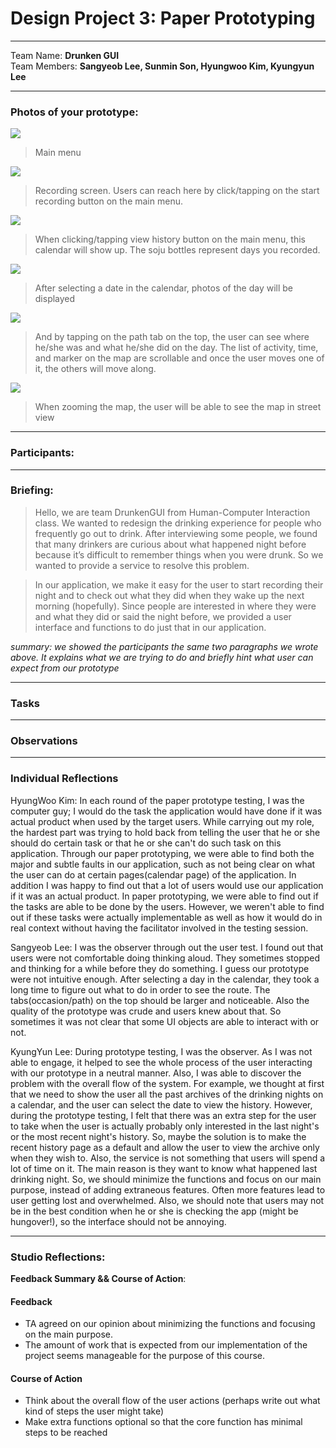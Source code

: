 Design Project 3: Paper Prototyping
===================
----------
Team Name: **Drunken GUI** <br />
Team Members: **Sangyeob Lee, Sunmin Son, Hyungwoo Kim, Kyungyun Lee**

----------

### **Photos of your prototype:**

<img src="main.jpeg" />

> Main menu

<img src="recording.jpeg" />

> Recording screen. Users can reach here by click/tapping on the start recording button on the main menu.

<img src="calendar.jpeg" />

> When clicking/tapping view history button on the main menu, this calendar will show up. The soju bottles represent days you recorded.

<img src="occasion.jpeg" />

> After selecting a date in the calendar, photos of the day will be displayed

<img src="path_map.jpeg" />

> And by tapping on the path tab on the top, the user can see where he/she was and what he/she did on the day. The list of activity, time, and marker on the map are scrollable and once the user moves one of it, the others will move along.

<img src="path_street.jpeg" />

> When zooming the map, the user will be able to see the map in street view

-----------
### **Participants:**

-----------
### **Briefing:**

>Hello, we are team DrunkenGUI from Human-Computer Interaction class. We wanted to redesign the drinking experience for people who frequently go out to drink. After interviewing some people, we found that many drinkers are curious about what happened night before because it’s difficult to remember things when you were drunk. So we wanted to provide a service to resolve this problem.

>In our application, we make it easy for the user to start recording their night and to check out what they did when they wake up the next morning (hopefully). Since people are interested in where they were and what they did or said the night before, we provided a user interface and functions to do just that in our application.

*summary: we showed the participants the same two paragraphs we wrote above. It explains what we are trying to do and briefly hint what user can expect from our prototype*

-----------
### **Tasks**

-----------
### **Observations**

-----------
### **Individual Reflections**

HyungWoo Kim: In each round of the paper prototype testing, I was the computer guy; I would do the task the application would have done if it was actual product when used by the target users. While carrying out my role, the hardest part was trying to hold back from telling the user that he or she should do certain task or that he or she can't do such task on this application. Through our paper prototyping, we were able to find both the major and subtle faults in our application, such as not being clear on what the user can do at certain pages(calendar page) of the application. In addition I was happy to find out that a lot of users would use our application if it was an actual product. In paper prototyping, we were able to find out if the tasks are able to be done by the users. However, we weren't able to find out if these tasks were actually implementable as well as how it would do in real context without having the facilitator involved in the testing session.

Sangyeob Lee: I was the observer through out the user test. I found out that users were not comfortable doing thinking aloud. They sometimes stopped and thinking for a while before they do something. I guess our prototype were not intuitive enough. After selecting a day in the calendar, they took a long time to figure out what to do in order to see the route. The tabs(occasion/path) on the top should be larger and noticeable. Also the quality of the prototype was crude and users knew about that. So sometimes it was not clear that some UI objects are able to interact with or not.

KyungYun Lee: During prototype testing, I was the observer. As I was not able to engage, it helped to see the whole process of the user interacting with our prototype in a neutral manner. Also, I was able to discover the problem with the overall flow of the system. For example, we thought at first that we need to show the user all the past archives of the drinking nights on a calendar, and the user can select the date to view the history. However, during the prototype testing, I felt that there was an extra step for the user to take when the user is actually probably only interested in the last night's or the most recent night's history. So, maybe the solution is to make the recent history page as a default and allow the user to view the archive only when they wish to. Also, the service is not something that users will spend a lot of time on it. The main reason is they want to know what happened last drinking night. So, we should minimize the functions and focus on our main purpose, instead of adding extraneous features. Often more features lead to user getting lost and overwhelmed. Also, we should note that users may not be in the best condition when he or she is checking the app (might be hungover!), so the interface should not be annoying. 

-----------

### **Studio Reflections:** 

**Feedback Summary && Course of Action**: 

#### Feedback
* TA agreed on our opinion about minimizing the functions and focusing on the main purpose.
* The amount of work that is expected from our implementation of the project seems manageable for the purpose of this course. 

#### Course of Action
* Think about the overall flow of the user actions (perhaps write out what kind of steps the user might take)
* Make extra functions optional so that the core function has minimal steps to be reached


